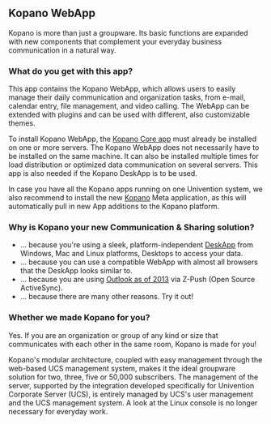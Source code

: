## Kopano WebApp

Kopano is more than just a groupware. Its basic functions are expanded with new components that complement your everyday business communication in a natural way.

### What do you get with this app?

This app contains the Kopano WebApp, which allows users to easily manage their daily communication and organization tasks, from e-mail, calendar entry, file management, and video calling. The WebApp can be extended with plugins and can be used with different, also customizable themes.

To install Kopano WebApp, the [Kopano Core app](#module=appcenter:appcenter:0:id:kopano-core) must already be installed on one or more servers. The Kopano WebApp does not necessarily have to be installed on the same machine. It can also be installed multiple times for load distribution or optimized data communication on several servers. This app is also needed if the Kopano DeskApp is to be used.

In case you have all the Kopano apps running on one Univention system, we also recommend to install the new [Kopano](#module=appcenter:appcenter:0:id:kopano) Meta application, as this will automatically pull in new App additions to the Kopano platform.

### Why is Kopano your new Communication & Sharing solution?

*   ... because you're using a sleek, platform-independent [DeskApp](https://kopano.com/products/deskapp/?lang=en) from Windows, Mac and Linux platforms, Desktops to access your data.
*   ... because you can use a compatible WebApp with almost all browsers that the DeskApp looks similar to.
*   ... because you are using [Outlook as of 2013](https://kopano.com/products/kopano-outlook-extension/) via Z-Push (Open Source ActiveSync).
*   ... because there are many other reasons. Try it out!

### Whether we made Kopano for you?

Yes. If you are an organization or group of any kind or size that communicates with each other in the same room, Kopano is made for you!

Kopano's modular architecture, coupled with easy management through the web-based UCS management system, makes it the ideal groupware solution for two, three, five or 50,000 subscribers. The management of the server, supported by the integration developed specifically for Univention Corporate Server (UCS), is entirely managed by UCS's user management and the UCS management system. A look at the Linux console is no longer necessary for everyday work.